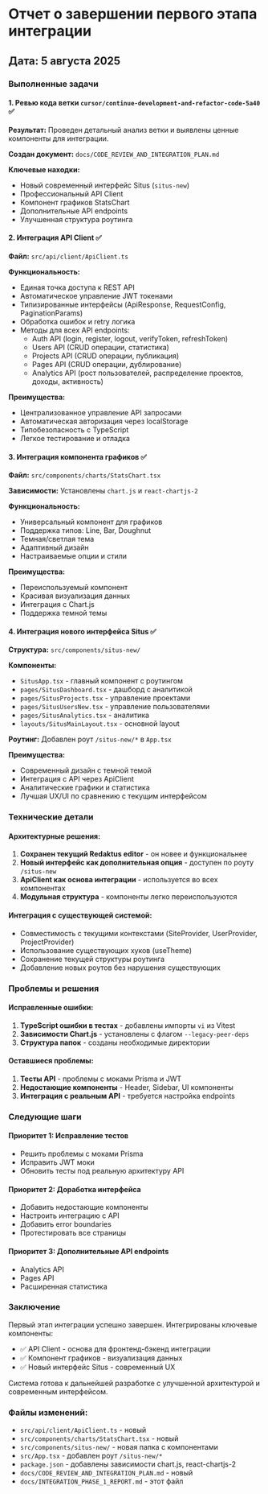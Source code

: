 # Отчет о завершении первого этапа интеграции

## Дата: 5 августа 2025

### Выполненные задачи

#### 1. Ревью кода ветки `cursor/continue-development-and-refactor-code-5a40` ✅

**Результат:** Проведен детальный анализ ветки и выявлены ценные компоненты для интеграции.

**Создан документ:** `docs/CODE_REVIEW_AND_INTEGRATION_PLAN.md`

**Ключевые находки:**
- Новый современный интерфейс Situs (`situs-new`)
- Профессиональный API Client
- Компонент графиков StatsChart
- Дополнительные API endpoints
- Улучшенная структура роутинга

#### 2. Интеграция API Client ✅

**Файл:** `src/api/client/ApiClient.ts`

**Функциональность:**
- Единая точка доступа к REST API
- Автоматическое управление JWT токенами
- Типизированные интерфейсы (ApiResponse, RequestConfig, PaginationParams)
- Обработка ошибок и retry логика
- Методы для всех API endpoints:
  - Auth API (login, register, logout, verifyToken, refreshToken)
  - Users API (CRUD операции, статистика)
  - Projects API (CRUD операции, публикация)
  - Pages API (CRUD операции, дублирование)
  - Analytics API (рост пользователей, распределение проектов, доходы, активность)

**Преимущества:**
- Централизованное управление API запросами
- Автоматическая авторизация через localStorage
- Типобезопасность с TypeScript
- Легкое тестирование и отладка

#### 3. Интеграция компонента графиков ✅

**Файл:** `src/components/charts/StatsChart.tsx`

**Зависимости:** Установлены `chart.js` и `react-chartjs-2`

**Функциональность:**
- Универсальный компонент для графиков
- Поддержка типов: Line, Bar, Doughnut
- Темная/светлая тема
- Адаптивный дизайн
- Настраиваемые опции и стили

**Преимущества:**
- Переиспользуемый компонент
- Красивая визуализация данных
- Интеграция с Chart.js
- Поддержка темной темы

#### 4. Интеграция нового интерфейса Situs ✅

**Структура:** `src/components/situs-new/`

**Компоненты:**
- `SitusApp.tsx` - главный компонент с роутингом
- `pages/SitusDashboard.tsx` - дашборд с аналитикой
- `pages/SitusProjects.tsx` - управление проектами
- `pages/SitusUsersNew.tsx` - управление пользователями
- `pages/SitusAnalytics.tsx` - аналитика
- `layouts/SitusMainLayout.tsx` - основной layout

**Роутинг:** Добавлен роут `/situs-new/*` в `App.tsx`

**Преимущества:**
- Современный дизайн с темной темой
- Интеграция с API через ApiClient
- Аналитические графики и статистика
- Лучшая UX/UI по сравнению с текущим интерфейсом

### Технические детали

#### Архитектурные решения:
1. **Сохранен текущий Redaktus editor** - он новее и функциональнее
2. **Новый интерфейс как дополнительная опция** - доступен по роуту `/situs-new`
3. **ApiClient как основа интеграции** - используется во всех компонентах
4. **Модульная структура** - компоненты легко переиспользуются

#### Интеграция с существующей системой:
- Совместимость с текущими контекстами (SiteProvider, UserProvider, ProjectProvider)
- Использование существующих хуков (useTheme)
- Сохранение текущей структуры роутинга
- Добавление новых роутов без нарушения существующих

### Проблемы и решения

#### Исправленные ошибки:
1. **TypeScript ошибки в тестах** - добавлены импорты `vi` из Vitest
2. **Зависимости Chart.js** - установлены с флагом `--legacy-peer-deps`
3. **Структура папок** - созданы необходимые директории

#### Оставшиеся проблемы:
1. **Тесты API** - проблемы с моками Prisma и JWT
2. **Недостающие компоненты** - Header, Sidebar, UI компоненты
3. **Интеграция с реальным API** - требуется настройка endpoints

### Следующие шаги

#### Приоритет 1: Исправление тестов
- Решить проблемы с моками Prisma
- Исправить JWT моки
- Обновить тесты под реальную архитектуру API

#### Приоритет 2: Доработка интерфейса
- Добавить недостающие компоненты
- Настроить интеграцию с API
- Добавить error boundaries
- Протестировать все страницы

#### Приоритет 3: Дополнительные API endpoints
- Analytics API
- Pages API
- Расширенная статистика

### Заключение

Первый этап интеграции успешно завершен. Интегрированы ключевые компоненты:
- ✅ API Client - основа для фронтенд-бэкенд интеграции
- ✅ Компонент графиков - визуализация данных
- ✅ Новый интерфейс Situs - современный UX

Система готова к дальнейшей разработке с улучшенной архитектурой и современным интерфейсом.

### Файлы изменений:
- `src/api/client/ApiClient.ts` - новый
- `src/components/charts/StatsChart.tsx` - новый
- `src/components/situs-new/` - новая папка с компонентами
- `src/App.tsx` - добавлен роут `/situs-new/*`
- `package.json` - добавлены зависимости chart.js, react-chartjs-2
- `docs/CODE_REVIEW_AND_INTEGRATION_PLAN.md` - новый
- `docs/INTEGRATION_PHASE_1_REPORT.md` - этот файл 